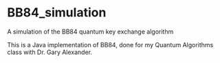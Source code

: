 # BB84_simulation
A simulation of the BB84 quantum key exchange algorithm

This is a Java implementation of BB84, done for my Quantum Algorithms class with Dr. Gary Alexander.
